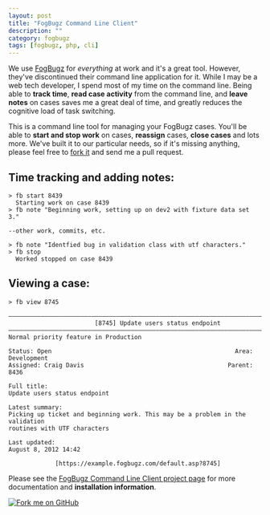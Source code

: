 ```yaml
---
layout: post
title: "FogBugz Command Line Client"
description: ""
category: fogbugz
tags: [fogbugz, php, cli]
---
```


We use [FogBugz][fb] for *everything* at work and it's a great tool. However, they've
discontinued their command line application for it. While I may be a web tech
developer, I spend most of my time on the command line. Being able to __track time__,
__read case activity__ from the command line, and __leave notes__ on cases saves me a great deal
of time, and greatly reduces the cognitive load of task switching.

This is a command line tool for managing your FogBugz cases. You'll be able to 
__start and stop work__ on cases, __reassign__ cases, __close cases__ and
lots more. We've built it to our particular needs, so if it's missing anything,
please feel free to [fork it][fbcli] and send me a pull request.

## Time tracking and adding notes:

    > fb start 8439
      Starting work on case 8439
    > fb note "Beginning work, setting up on dev2 with fixture data set 3."
    
    --other work, commits, etc.
    
    > fb note "Identfied bug in validation class with utf characters."
    > fb stop
      Worked stopped on case 8439

## Viewing a case:
    > fb view 8745
    
    ————————————————————————————————————————————————————————————————————————————————
                            [8745] Update users status endpoint                       
    ————————————————————————————————————————————————————————————————————————————————
    Normal priority feature in Production
    
    Status: Open                                                   Area: Development
    Assigned: Craig Davis                                        Parent: 8436
    
    Full title:
    Update users status endpoint
    
    Latest summary:
    Picking up ticket and beginning work. This may be a problem in the validation
    routines with UTF characters
    
    Last updated:
    August 8, 2012 14:42
    
                 [https://example.fogbugz.com/default.asp?8745]   


Please see the [FogBugz Command Line Client project page][fbcli] for more
documentation and __installation information__.


<a href="https://github.com/there4/fogbugz-php-cli" id="github">
  <img alt="Fork me on GitHub" src="http://s3.amazonaws.com/github/ribbons/forkme_right_darkblue_121621.png" />
</a>


[fb]: http://www.fogcreek.com/fogbugz/
[fbcli]: http://there4.github.com/fogbugz-php-cli/
